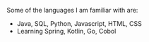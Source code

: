 Some of the languages I am familiar with are:
* Java, SQL, Python, Javascript, HTML, CSS
* Learning Spring, Kotlin, Go, Cobol

